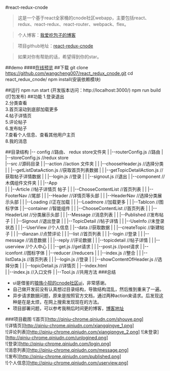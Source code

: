 #react-redux-cnode 
>这是一个基于react全家桶的cnode社区webapp，主要包括react、redux、react-redux、react-router、webpack、flex。  

>个人博客：[我爱吃包子的博客](http://wangcheng007.github.io/)  

>项目github地址：[react-redux-cnode](https://github.com/wangcheng007/react_redux_cnode)

>如果对你有帮助的话，希望得到你的star。

##demo
####[在线预览](http://39.108.127.98:8888)
##下载
		git clone https://github.com/wangcheng007/react_redux_cnode.git
		cd react_redux_cnode/
		npm install(安装依赖模块)

	
##运行
		npm run start (开发版本访问：http://localhost:3000/)
		npm run build (打包发布)
##功能
1.登录退出  
2.分类查看  
3.首页滚动到底部加载更多  
4.帖子详情页  
5.评论帖子  
6.发布帖子  
7.查看个人信息、查看其他用户主页  
8.我的消息  

##目录结构
	|-- config								  	//路由、 redux store文件夹 
	|		|--routerConfig.js				  	//路由
	|		|--storeConfig.js				  	//redux store  
	|--src									  	//源码目录
	|		|--action						  	//action 文件夹
	|		|		|--chooseHeader.js		  	//选择分类
	|		|		|--getListDataAction.js		//获取首页列表数据
	|		|		|--getTopicDetailAction.js	//获取帖子详情数据
	|		|		|--login.js					//登录
	|		|		|--signout.js				//退出
	|		|--component						//木偶组件文件夹
	|		|		|--App						
	|		|		|--Article					//帖子详情页 帖子
	|		|		|--ChooseContentList		//首页列表
	|		|		|--FooterNav				//尾部
	|		|		|--Header					//详情页等头部
	|		|		|--HeaderNav				//选择分类展示头部
	|		|		|--Loading					//正在加载
	|		|		|--Loadmore					//加载更多
	|		|		|--TabIcon					//图标字体
	|		|--container						//智能组件
	|		|		|--ChooseContentList		//首页列表
	|		|		|--HeaderList				//分类展示头部
	|		|		|--Message					//消息列表
	|		|		|--Published				//发布帖子
	|		|		|--Signout					//退出登录
	|		|		|--TopicDetail				//帖子详情
	|		|		|--UseInfo					//未登录状态
	|		|		|--UserView					//个人信息
	|		|--data								//获取数据
	|		|		|--createTopic				//新建帖子
	|		|		|--dianzan					//点赞评论
	|		|		|--list						//首页列表
	|		|		|--login					//登录
	|		|		|--message					//消息数据
	|		|		|--reply					//评论数据
	|		|		|--topicdetail				//帖子详情
	|		|		|--userview					//个人中心
	|		|		|--get.js					//get请求
	|		|		|--post.js					//post请求
	|		|--iconfont							//图标字体
	|		|--reducer							//reducers
	|		|		|--index.js					//整合
	|		|		|--listData.js				//首页列表
	|		|		|--login.js					//登录
	|		|		|--showContentOfHeader.js	//选择分类
	|		|		|--topicDetail.js			//详情页
	|		|--index.html						
	|		|--index.js							//入口文件
	|		|--Tool.js 							//共用方法
###总结
* ui是借鉴的[狼族小狈的cnode社区ui](https://github.com/lzxb/react-cnode)，非常感谢。
* 自己做开发前没有认真想过目录结构，导致结构混乱，然后推到重来了一遍。
* 异步请求数据问题，原来是按照官方文档，通过两种action来请求。后发现这种是在是太烦，在网上搜索发现现在的方法。
* 项目部署问题，可以参考我稍后时间更的博客，[博客地址](https://wangcheng007.github.io/)

###项目截图
![首页][http://qiniu-chrome.qiniudn.com/shouye.png]  
![详情页][http://qiniu-chrome.qiniudn.com/xiangqingye_1.png]  
![评论列表][http://qiniu-chrome.qiniudn.com/xiangiqngye_2.png] 
![未登录][http://qiniu-chrome.qiniudn.com/unlogined.png]  
![登录][http://qiniu-chrome.qiniudn.com/login.png]  
![消息列表][http://qiniu-chrome.qiniudn.com/message.png]  
![发布][http://qiniu-chrome.qiniudn.com/published.png]  
![个人信息][http://qiniu-chrome.qiniudn.com/userview.png]